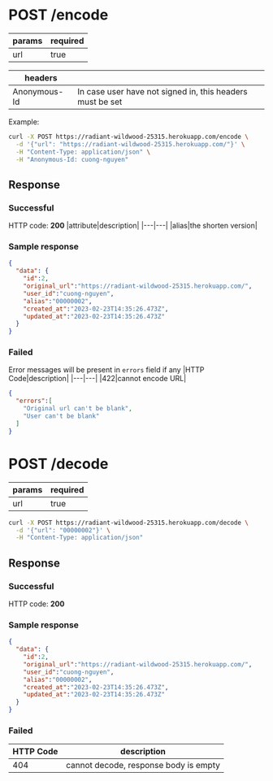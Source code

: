 # POST /encode

|params|required|
|---|---|
|url|true|

|headers||
|---|---|
|Anonymous-Id|In case user have not signed in, this headers must be set|

Example:

```bash
curl -X POST https://radiant-wildwood-25315.herokuapp.com/encode \
  -d '{"url": "https://radiant-wildwood-25315.herokuapp.com/"}' \
  -H "Content-Type: application/json" \
  -H "Anonymous-Id: cuong-nguyen"
```

## Response

### Successful

HTTP code: **200**
|attribute|description|
|---|---|
|alias|the shorten version|

### Sample response

```JSON
{
  "data": {
    "id":2,
    "original_url":"https://radiant-wildwood-25315.herokuapp.com/",
    "user_id":"cuong-nguyen",
    "alias":"00000002",
    "created_at":"2023-02-23T14:35:26.473Z",
    "updated_at":"2023-02-23T14:35:26.473Z"
  }
}
```

### Failed

Error messages will be present in `errors` field if any
|HTTP Code|description|
|---|---|
|422|cannot encode URL|

```JSON
{
  "errors":[
    "Original url can't be blank",
    "User can't be blank"
  ]
}
```

# POST /decode

|params|required|
|---|---|
|url|true|

```bash
curl -X POST https://radiant-wildwood-25315.herokuapp.com/decode \
  -d '{"url": "00000002"}' \
  -H "Content-Type: application/json"
```

## Response

### Successful

HTTP code: **200**

### Sample response

```JSON
{
  "data": {
    "id":2,
    "original_url":"https://radiant-wildwood-25315.herokuapp.com/",
    "user_id":"cuong-nguyen",
    "alias":"00000002",
    "created_at":"2023-02-23T14:35:26.473Z",
    "updated_at":"2023-02-23T14:35:26.473Z"
  }
}
```

### Failed

|HTTP Code|description|
|---|---|
|404|cannot decode, response body is empty|
